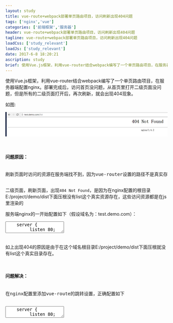 ```yaml
---
layout: study
title: vue-route+webpack部署单页路由项目，访问刷新出现404问题
tags: ['nginx','vue']
categories: ['前端框架','服务器']
header: vue-route+webpack部署单页路由项目，访问刷新出现404问题
tagline: vue-route+webpack部署单页路由项目，访问刷新出现404问题
loadCss: ['study_relevant']
loadJs: ['study_relevant']
date: 2017-6-8 18:20:21
ascription: study
brief: 使用Vue.js框架，利用vue-router结合webpack编写了一个单页路由项目，在服务器端配置nginx。部署完成后，访问首页没问题，从首页里打开二级页面没问题，但是所有的二级页面打开后，再次刷新，就会出现404现象。
---
```

<p>使用Vue.js框架，利用vue-router结合webpack编写了一个单页路由项目，在服务器端配置nginx。部署完成后，访问首页没问题，从首页里打开二级页面没问题，但是所有的二级页面打开后，再次刷新，就会出现404现象。</p>

<p>如图:</p>
<img src="/src/assets/img/nginx-404.png">

<pre>
<div class="note-warning">
<h4>问题原因：</h4>
<span class='warn-text'>刷新页面时访问的资源在服务端找不到，因为vue-router设置的路径不是真实存在的路径。</span>
</div>
</pre>

<p>二级页面，刷新页面，出现<code>404 Not Found</code>，是因为在nginx配置的根目录E:/project/demo/dist下面压根没有list这个真实资源存在，这些访问资源都是在js里渲染的</p>

<p>服务端nginx的一开始配置如下（假设域名为：test.demo.com）：</P>

<pre>
<textarea class="cm_textarea_script">
	server {
         listen 80;
         server_name test.demo.com;
         root E:/project/demo/dist;
         location / {
            #root   html;
            index  index.html index.htm;
        }
	}
</textarea>
</pre>
 <p>如上出现404的原因是由于在这个域名根目录E:/project/demo/dist下面压根就没有list这个真实目录存在。</p>

<pre>
<div class="note-warning">
<h4>问题解决：</h4>
<span class='warn-text'>在nginx配置里添加vue-route的跳转设置，正确配置如下</span>
</div>
</pre>

<pre>
<textarea class="cm_textarea_script">
	server {
         listen 80;
         server_name test.demo.com;
         root E:/project/demo/dist;
         location / {
            try_files $uri $uri/ @router;
            index index.html;
        }

        location @router {
            rewrite ^.*$ /index.html last;
        }
	}
	//配置解析
	//例如你访问www.baidu.com/abc.html他最后会跳转到www.baidu.com/index.html/abc.html
	/**
	 * 由于vuejs，单页面应用程序，必须由index.html入口文件加载静态资源，加载程序
	 * 所以，通过rewrite转发，先请求index.html加载资源，然后在跳转路由配置的二级页面
	 */
</textarea>
</pre>

